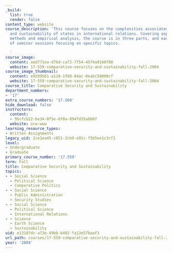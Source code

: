 ```yaml
---
_build:
  list: true
  render: false
content_type: website
course_description: 'This course focuses on the complexities associated with security
  and sustainability of states in international relations. Covering aspects of theory,
  methods and empirical analysis, the course is in three parts, and each consists
  of seminar sessions focusing on specific topics.

  '
course_image:
  content: aad771ea-d7bd-ca72-7f54-45f4a9168f80
  website: 17-559-comparative-security-and-sustainability-fall-2004
course_image_thumbnail:
  content: e9299561-a118-1f68-84ac-0eabc59000cf
  website: 17-559-comparative-security-and-sustainability-fall-2004
course_title: Comparative Security and Sustainability
department_numbers:
- '17'
extra_course_numbers: '17.560'
hide_download: false
instructors:
  content:
  - 95cfcb22-6e34-0f5e-6f0a-0947d35a8b07
  website: ocw-www
learning_resource_types:
- Written Assignments
legacy_uid: 2ce1ea45-c851-2cb9-e91c-f5b5ee1c3cf2
level:
- Undergraduate
- Graduate
primary_course_number: '17.559'
term: Fall
title: Comparative Security and Sustainability
topics:
- - Social Science
  - Political Science
  - Comparative Politics
- - Social Science
  - Public Administration
  - Security Studies
- - Social Science
  - Political Science
  - International Relations
- - Science
  - Earth Science
  - Sustainability
uid: e13107dc-a73e-49b8-b402-fa13e57baaf3
url_path: courses/17-559-comparative-security-and-sustainability-fall-2004
year: '2004'
---
```

